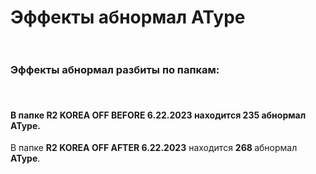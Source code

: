 <h1>Эффекты абнормал AType<br />
&nbsp;</h1>

<h3>Эффекты абнормал разбиты по папкам:</h3>

<h4><br />
<br />
В папке&nbsp;<strong>R2 KOREA OFF BEFORE 6.22.2023</strong> находится&nbsp;<strong>235</strong> абнормал <strong>AType</strong>.</h4>

<p>В папке&nbsp;<strong>R2 KOREA OFF AFTER 6.22.2023</strong> находится&nbsp;<strong>268&nbsp;</strong>абнормал <strong>AType</strong>.</p>
